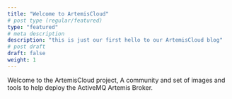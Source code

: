 ```yaml
---
title: "Welcome to ArtemisCloud"
# post type (regular/featured)
type: "featured"
# meta description
description: "this is just our first hello to our ArtemisCloud blog"
# post draft
draft: false
weight: 1
---
```


Welcome to the ArtemisCloud project, A community and set of images and tools to help deploy the ActiveMQ Artemis Broker.

